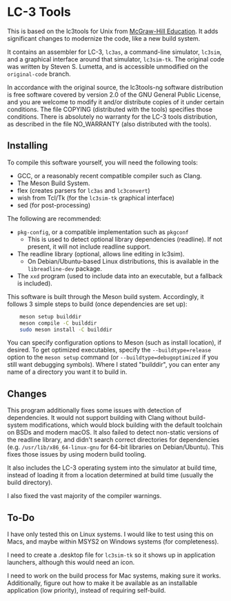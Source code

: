# LC-3 Tools #
This is based on the lc3tools for Unix from [McGraw-Hill Education](https://highered.mheducation.com/sites/0072467509/student_view0/lc-3_simulator.html). It adds significant changes to modernize the code, like a new build system.

It contains an assembler for LC-3, `lc3as`, a command-line simulator, `lc3sim`, and a graphical interface around that simulator, `lc3sim-tk`. The original code was written by Steven S. Lumetta, and is accessible unmodified on the `original-code` branch.

In accordance with the original source, the lc3tools-ng software distribution
is free software covered by version 2.0 of the GNU General Public License, and
you are welcome to modify it and/or distribute copies of it under certain
conditions.  The file COPYING (distributed with the tools) specifies those
conditions.  There is absolutely no warranty for the LC-3 tools distribution,
as described in the file NO_WARRANTY (also distributed with the tools).

## Installing ##
To compile this software yourself, you will need the following tools:
 - GCC, or a reasonably recent compatible compiler such as Clang.
 - The Meson Build System.
 - flex (creates parsers for `lc3as` and `lc3convert`)
 - wish from Tcl/Tk (for the `lc3sim-tk` graphical interface)
 - sed (for post-processing)

The following are recommended:
 - `pkg-config`, or a compatible implementation such as `pkgconf`
   - This is used to detect optional library dependencies (readline). If not present, it will not include readline support.
 - The readline library (optional, allows line editing in lc3sim).
   - On Debian/Ubuntu-based Linux distributions, this is available in the `libreadline-dev` package.
 - The `xxd` program (used to include data into an executable, but a fallback is included).

This software is built through the Meson build system. Accordingly, it follows 3 simple steps to build (once dependencies are set up):

```sh
	meson setup builddir
	meson compile -C builddir
	sudo meson install -C builddir
```

You can specify configuration options to Meson (such as install location), if desired. To get optimized executables, specify the `--buildtype=release` option to the `meson setup` command (or `--buildtype=debugoptimized` if you still want debugging symbols). Where I stated "builddir", you can enter any name of a directory you want it to build in.

## Changes ##

This program additionally fixes some issues with detection of dependencies. It would not support building with Clang without build-system modifications, which would block building with the default toolchain on BSDs and modern macOS. It also failed to detect non-static versions of the readline library, and didn't search correct directories for dependencies (e.g. `/usr/lib/x86_64-linux-gnu` for 64-bit libraries on Debian/Ubuntu). This fixes those issues by using modern build tooling.

It also includes the LC-3 operating system into the simulator at build time, instead of loading it from a location determined at build time (usually the build directory).

I also fixed the vast majority of the compiler warnings.

## To-Do ##
I have only tested this on Linux systems. I would like to test using this on Macs, and maybe within MSYS2 on Windows systems (for completeness).

I need to create a .desktop file for `lc3sim-tk` so it shows up in application launchers, although this would need an icon.

I need to work on the build process for Mac systems, making sure it works. Additionally, figure out how to make it be available as an installable application (low priority), instead of requiring self-build.
